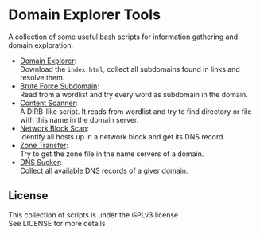 # Domain Explorer Tools
A collection of some useful bash scripts for information gathering and domain exploration.  

- [Domain Explorer](domain-explorer/DOMAIN-EXPLORER.md):  
Download the ```index.html```, collect all subdomains found in links and resolve them.  
- [Brute Force Subdomain](bf-subdomain/BF-SUBDOMAIN.md):  
Read from a wordlist and try every word as subdomain in the domain.  
- [Content Scanner](content-scanner/CONTENT-SCANNER.md):  
A DIRB-like script. It reads from wordlist and try to find directory or file with this name in the domain server.  
- [Network Block Scan](network-block-scan/NETWORK-BLOCK-SCAN.md):  
Identify all hosts up in a network block and get its DNS record.  
- [Zone Transfer](zone-transfer/ZONE-TRANSFER.md):  
Try to get the zone file in the name servers of a domain.  
- [DNS Sucker](dns-sucker/DNS-SUCKER.md):  
Collect all available DNS records of a giver domain.  

## License
This collection of scripts is under the GPLv3 license  
See LICENSE for more details  
